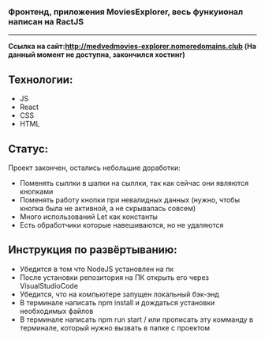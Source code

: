 ### Фронтенд, приложения MoviesExplorer, весь функуионал написан на RactJS 
* * * * *  
**Ссылка на сайт:http://medvedmovies-explorer.nomoredomains.club (На данный момент не доступна, закончился хостинг)**
## Технологии:
- JS
- React
- CSS
- HTML
## Статус:
Проект закончен, остались небольшие доработки:
-  Поменять сыллки в шапки на сыллки, так как сейчас они являются кнопками
-  Поменять работу кнопки при невалидных данных (нужно, чтобы кнопка была не активной, а не скрывалась совсем)
-  Много использований Let как константы
-  Есть обработчики которые навешиваются, но не удаляются
## Инструкция по развёртыванию:
- Убедится в том что NodeJS установлен на пк
- После установки репозитория на ПК открыть его через VisualStudioCode
- Убедится, что на компьютере запущен локальный бэк-энд
- В терминале написать npm install и дождаться установки необходимых файлов
- В терминале написать npm run start / или прописать эту комманду в терминале, который нужно вызвать в папке с проектом
